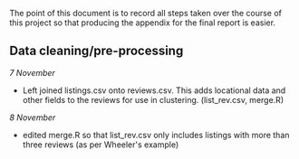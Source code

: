 The point of this document is to record all steps taken over the course of this project so that producing the appendix for the final report is easier.

## Data cleaning/pre-processing

*7 November*
- Left joined listings.csv onto reviews.csv. This adds locational data and other fields to the reviews for use in clustering. (list_rev.csv, merge.R)

*8 November*
- edited merge.R so that list_rev.csv only includes listings with more than three reviews (as per Wheeler's example)

